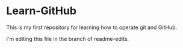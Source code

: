 # Learn-GitHub
This is my first repository for learning how to operate git and GitHub.

I'm editing this file in the branch of readme-edits.

